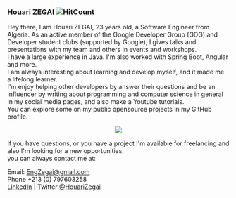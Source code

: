 ### Houari ZEGAI [![HitCount](http://hits.dwyl.com/HouariZegai/HouariZegai.svg)](http://hits.dwyl.com/HouariZegai/HouariZegai)
Hey there, I am Houari ZEGAI, 23 years old, a Software Engineer from Algeria.
As an active member of the Google Developer Group (GDG) and Developer student clubs (supported by Google), I gives talks and presentations with my team and others in events and workshops.  
I have a large experience in Java. I'm also worked with Spring Boot, Angular and more.  
I am always interesting about learning and develop myself, and it made me a lifelong learner.  
I'm enjoy helping other developers by answer their questions and be an influencer by writing about programming and computer science in general in my social media pages, and also make a Youtube tutorials.  
You can explore some on my public opensource projects in my GitHub profile.  

<p align="center">
  <img src="https://github-readme-stats.vercel.app/api?username=HouariZegai&show_icons=true">
</p>

If you have questions, or you have a project I'm available for freelancing and also I'm looking for a new opportunities,  
you can always contact me at:  

Email: EngZegai@gmail.com  
Phone +213 (0) 797603258  
[LinkedIn](https://linkedin.com/in/HouariZegai) | Twitter [@HouariZegai](https://twitter.com/HouariZegai)
